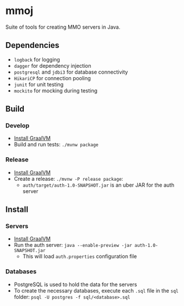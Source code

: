 # mmoj

Suite of tools for creating MMO servers in Java.

## Dependencies

- `logback` for logging
- `dagger` for dependency injection
- `postgresql` and `jdbi3` for database connectivity
- `HikariCP` for connection pooling
- `junit` for unit testing
- `mockito` for mocking during testing

## Build

### Develop

- [Install GraalVM](https://www.graalvm.org/java/quickstart/)
- Build and run tests: `./mvnw package`

### Release

- [Install GraalVM](https://www.graalvm.org/java/quickstart/)
- Create a release: `./mvnw -P release package`:
    - `auth/target/auth-1.0-SNAPSHOT.jar` is an uber JAR for the auth server

## Install

### Servers

- [Install GraalVM](https://www.graalvm.org/java/quickstart/)
- Run the auth server: `java --enable-preview -jar auth-1.0-SNAPSHOT.jar`
    - This will load `auth.properties` configuration file

### Databases

- PostgreSQL is used to hold the data for the servers
- To create the necessary databases, execute each `.sql` file in the `sql`
  folder: `psql -U postgres -f sql/<database>.sql`
